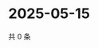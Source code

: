 # 2025-05-15

共 0 条

<!-- BEGIN ZHIHUVIDEO -->
<!-- 最后更新时间 Thu May 15 2025 14:16:58 GMT+0800 (China Standard Time) -->

<!-- END ZHIHUVIDEO -->
